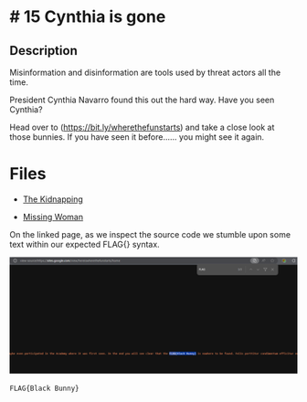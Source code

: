# # 15 Cynthia is gone

## Description

Misinformation and disinformation are tools used by threat actors all the time.

President Cynthia Navarro found this out the hard way. Have you seen Cynthia?

Head over to (<https://bit.ly/wherethefunstarts>) and take a close look at those bunnies. If you have seen it before...... you might see it again.

# Files

* [The Kidnapping](<files/The_Kidnapping_.wav>)

* [Missing Woman](<files/Missing_Woman.png>)



On the linked page, as we inspect the source code we stumble upon some text within our expected FLAG{} syntax.



![](/images/bunny.png)



```
FLAG{Black Bunny}
```
